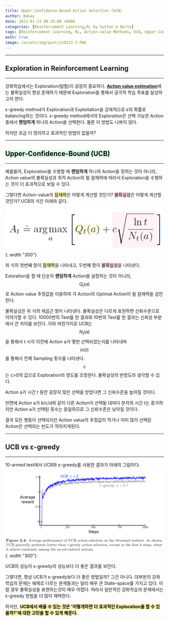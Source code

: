 ```yaml
---
title: Upper-Confidence-Bound Action Selection (UCB)
author: Bekay
date: 2021-01-23 08:25:00 +0800
categories: [Reinforcement Learning,RL by Sutton & Barto]
tags: [Reinforcement Learning, RL, Action-value Methods, UCB, Upper-Confidence-Bound]
math: true
image: /assets/img/post/210123-3.PNG
---
```



---
## Exploration in Reinforcement Learning
---

강화학습에서는 Exploration(탐험)이 굉장히 중요하다. [**Action value estimation**](https://bekaykang.github.io/posts/RL-2-2/)에는 불확실성이 항상 존재하기 때문에 Exploration을 통해서 궁극적 학습 목표를 달성하고자 한다.

ε-greedy method가 Exploration과 Exploitation을 강제적으로 ε의 확률로 balancing하는 것이다. ε-greedy method에서의 Exploration은 선택 가능한 Action 중에서 **랜덤하게** 하나의 Action을 선택한다. 물론 이 방법도 나쁘지 않다.

하지만 조금 더 영리하고 효과적인 방법이 없을까?

---
## <mark style='background-color: #dcffe4'>Upper-Confidence-Bound (UCB)</mark>
---

예를들어, Exploration을 수행할 때 **랜덤하게** 하나의 Action을 정하는 것이 아니라, Action value의 불확실성과 최적 Action의 될 잠재력에 따라서 Exploration을 수행하는 것이 더 효과적으로 보일 수 있다.

그렇다면 Action-value의 <mark style='background-color: #fff5b1'>잠재력</mark>은 어떻게 계산할 것인가? <mark style='background-color: #ffdce0'>불확실성</mark>은 어떻게 계산할 것인가?
UCB의 식은 아래와 같다.

![DeskView](/assets/img/post/210123-1.PNG){: width "300"}

위 식의 첫번째 항이 <mark style='background-color: #fff5b1'>잠재력</mark>을 나타내고, 두번째 항이 <mark style='background-color: #ffdce0'>불확실성</mark>을 나타낸다.

Exloration을 할 때 단순히 **랜덤하게** Action을 설정하는 것이 아니라, $$Q_t(a)$$로 Action value 추정값을 이용하여 각 Action의 Optimal Action이 될 잠재력을 감안한다.

불확실성은 위 식의 제곱근 항이 나타낸다. 불확실성은 다르게 표현하면 신뢰수준으로 이야기할 수 있다.
10000번의 Test를 한 결과와 10번의 Test를 한 결과는 신뢰성 부분에서 큰 차이를 보인다. 이와 마찬가지로 UCB는 $$N_t(a)$$을 통해서 t 시각 이전에 Action a가 몇번 선택되었는지를 나타내며 $$ln(t)$$를 통해서 전체 Sampling 횟수를 나타낸다. $$c$$는 c>0의 값으로 Exploration의 정도를 조정한다. 불확실성의 반영도라 생각할 수 있다.

Action a가 시간 t 동안 굉장히 많은 선택을 받았다면 그 신뢰수준을 높아질 것이다. 

반면에 Action a가 b/c/d와 같이 다른 Action이 선택될 대마다 분자의 시간 t는 증가하지만 Action a가 선택된 횟수는 동일하므로 그 신뢰수준은 낮아질 것이다.

결국 모든 행동이 선택되지만 Action value의 추정값이 작거나 이미 많이 선택된 Action은 선택되는 빈도가 작아지게된다.

---
## UCB vs ε-greedy
---

10-armed test에서 UCB와 ε-greedy를 사용한 결과가 아래의 그림이다.

![DeskView](/assets/img/post/210123-2.PNG){: width "300"}

UCB의 성능이 ε-greedy의 성능보다 더 좋은 결과를 보인다. 

그렇다면, 항상 UCB가 ε-greedy보다 더 좋은 방법일까? 그건 아니다. 대부분의 강화학습의 문제는 예제로 다루는 문제들과는 달리 매우 큰 State-space를 가지고 있다. 이럴 경우 불확실성을 표현하는것이 매우 어렵다. 따라서 일반적인 강화학습의 문제에서는 ε-greedy 방법을 더 많이 채택한다.

하지만, **<mark style='background-color: #fff5b1'>UCB에서 배울 수 있는 것은 '어떻게하면 더 효과적인 Exploration을 할 수 있을까?'에 대한 고민을 할 수 있게 해준다.</mark>**



